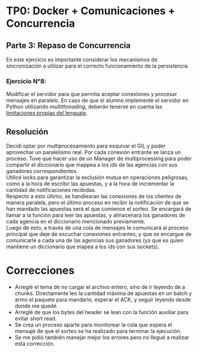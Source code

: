 # TP0: Docker + Comunicaciones + Concurrencia

## Parte 3: Repaso de Concurrencia
En este ejercicio es importante considerar los mecanismos de sincronización a utilizar para el correcto funcionamiento de la persistencia.

### Ejercicio N°8:

Modificar el servidor para que permita aceptar conexiones y procesar mensajes en paralelo. En caso de que el alumno implemente el servidor en Python utilizando _multithreading_,  deberán tenerse en cuenta las [limitaciones propias del lenguaje](https://wiki.python.org/moin/GlobalInterpreterLock).

## Resolución

Decidí optar por multiprocesamiento para esquivar el GIL y poder aprovechar un paralelismo real. Por cada conexión entrante se lanza un proceso. 
Tuve que hacer uso de un Manager de multiprocessing para poder compartir el diccionario que mappea a los ids de las agencias con sus ganadores correspondientes.  
Utilicé locks para garantizar la exclusión mutua en operaciones peligrosas, como a la hora de escribir las apuestas, y a la hora de incrementar la cantidad de notificaciones recibidas.  
Respecto a esto último, se handlearan las conexiones de los clientes de manera paralela, pero el último proceso en recibir la notificación de que se han mandado las apuestas será el que comience el sorteo. Se encargará de llamar a la función para leer las apuestas, y almacenará los ganadores de cada agencia en el diccionario mencionado previamente.  
Luego de esto, a través de una cola de mensajes le comunicará al proceso principal que deje de escuchar conexiones entrantes, y que se encargue de comunicarle a cada una de las agencias sus ganadores (ya que es quien mantiene un diccionario que mapea a los ids con sus sockets).


# Correcciones

- Arreglé el tema de no cargar el archivo entero, sino de ir leyendo de a chunks. Directamente leo la cantidad máxima de apuestas en un batch y armo el paquete para mandarlo, esperar el ACK, y seguir leyendo desde donde me quedé. 
- Arreglé de que los bytes del header se lean con la función auxiliar para evitar short read.
- Se crea un proceso aparte para monitorear la cola que espera el mensaje de que el sorteo se ha realizado para terminar la ejecución.
- Se me pidió también manejar mejor los errores pero no llegué a realizar esta corrección.